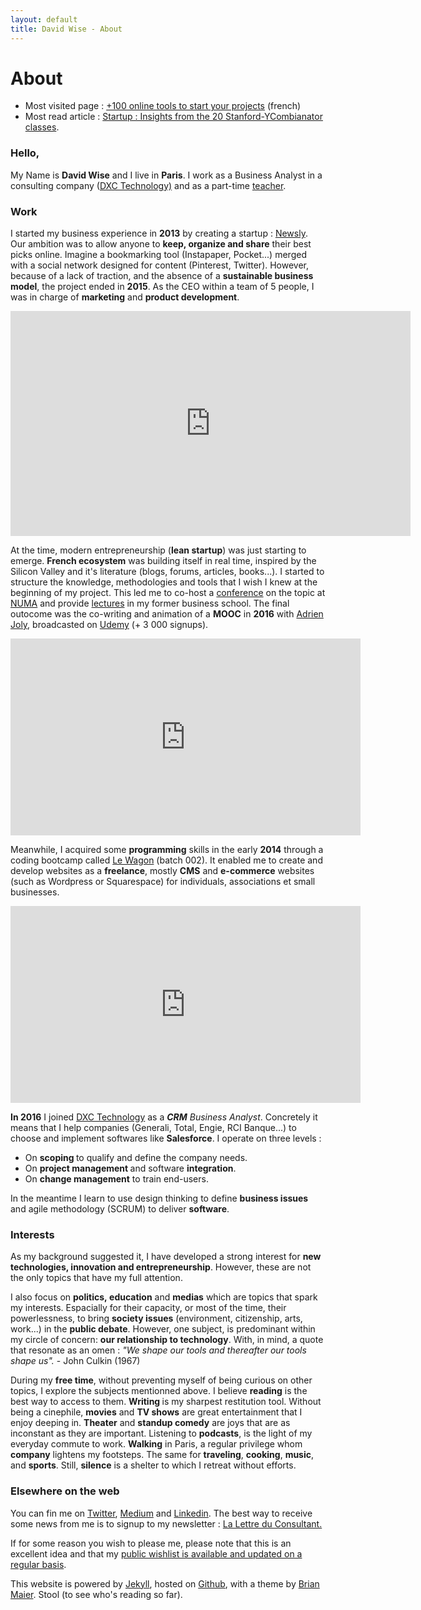 ```yaml
---
layout: default
title: David Wise - About
---
```


<div class="post">
  <h1 class="pageTitle"> About</h1>

<ul>
  <li>Most visited page : <a href="/Outils">+100 online tools to start your projects</a> (french)</li>
  <li>Most read article : <a href="http://www.davidwise.fr/insights-how-to-start-a-startup-yc-stanford-season-1/">Startup : Insights from the 20 Stanford-YCombianator classes</a>.</li>
</ul>

  <h3>Hello, </h3>
  <p> My Name is <b>David Wise</b> and I live in <b>Paris</b>. I work as a  Business Analyst in a consulting company (<a href="https://www.dxc.technology/">DXC Technology)</a> and as a part-time <a href="/cours">teacher</a>.</p> 

   <h3>Work</h3>
  <p> I started my business experience in <b>2013</b> by creating a startup : <a href="https://fr.petitsfrenchies.com/newsly-application-web-favoris-interview/">Newsly</a>. Our ambition was to allow anyone to <b>keep, organize and share</b> their best picks online. Imagine a bookmarking tool (Instapaper, Pocket...) merged with a social network designed for content (Pinterest, Twitter). However, because of a lack of traction, and the absence of a <b>sustainable business model</b>, the project ended in <b>2015</b>. As the CEO within a team of 5 people, I was in charge of <b>marketing</b> and <b>product development</b>.</p> 

  <p><iframe src="https://player.vimeo.com/video/89918281" width="640" height="360" frameborder="0" webkitallowfullscreen mozallowfullscreen allowfullscreen></iframe></p>

  <p> At the time, modern entrepreneurship (<b>lean startup</b>) was just starting to emerge. <b>French ecosystem</b> was building itself in real time, inspired by the Silicon Valley and it's literature (blogs, forums, articles, books...). I started to structure the knowledge, methodologies and tools that I wish I knew at the beginning of my project. This led me to co-host a <a href="http://startuptour.mystrikingly.com/">conference</a> on the topic at <a href="https://www.numa.co/fr">NUMA</a> and provide <a href="/startup">lectures</a> in my former business school. The final outocome was the co-writing and animation of a <b>MOOC</b> in <b>2016</b> with <a href="https://adrienjoly.com/">Adrien Joly</a>, broadcasted on <a href="https://www.udemy.com/startuptour/?couponCode=DAVIDWISE.FR">Udemy</a> (+ 3 000 signups).</p>

  <p><iframe width="560" height="315" src="https://www.youtube.com/embed/WAj70jDQZF8" frameborder="0" allow="autoplay; encrypted-media" allowfullscreen></iframe></p>

  <p> Meanwhile, I acquired some <b>programming</b> skills in the early <b>2014</b> through a coding bootcamp called <a href="https://www.lewagon.com/"> Le Wagon</a> (batch 002). It enabled me to create and develop websites as a <b>freelance</b>, mostly <b>CMS</b> and <b>e-commerce</b> websites (such as Wordpress or Squarespace) for individuals, associations et small businesses. </p>

  <p><iframe width="560" height="315" src="https://www.youtube.com/embed/Du0eKxOrLsQ" frameborder="0" allow="accelerometer; autoplay; encrypted-media; gyroscope; picture-in-picture" allowfullscreen></iframe> <p/> 

  <p> <b>In 2016</b> I joined <a href="https://www.dxc.technology/">DXC Technology</a> as a <i><b>CRM</b> Business Analyst</i>. Concretely it means that I help companies (Generali, Total, Engie, RCI Banque...) to choose and implement softwares like <b>Salesforce</b>. I operate on three levels : 
  <ul>
  <li>On <b>scoping </b> to qualify and define the company needs.</li>
  <li>On <b> project management </b> and software <b>integration</b>.</li>
  <li>On <b>change management</b> to train end-users.</li>
  </ul>

  <p>In the meantime  I learn to use design thinking to define <b> business issues</b> and agile methodology (SCRUM) to deliver <b>software</b>.</p>

  <h3>Interests</h3>

  <p>As my background suggested it, I have developed a strong interest for <b> new technologies, innovation and entrepreneurship</b>. However, these are not the only topics that have my full attention. </p> 

  <p>I also focus on <b>politics, education</b> and <b>medias</b> which are topics that spark my interests. Espacially for their capacity, or most of the time, their powerlessness, to bring <b>society issues</b> (environment, citizenship, arts, work...) in the <b>public debate</b>. However, one subject, is predominant within my circle of concern: <b>our relationship to technology</b>. With, in mind, a quote that resonate as an omen : <i>"We shape our tools and thereafter our tools shape us".</i> - John Culkin (1967)</p>

  <p>During my <b>free time</b>, without preventing myself of being curious on other topics, I explore the subjects mentionned above. I believe <b>reading</b> is the best way to access to them. <b>Writing </b> is my sharpest restitution tool. Without being a cinephile, <b>movies</b> and <b>TV shows</b> are great entertainment that I enjoy deeping in. <b> Theater</b> and <b> standup comedy</b> are joys that are as inconstant as they are important. Listening to <b>podcasts</b>, is the light of my everyday commute to work. <b>Walking</b> in Paris, a regular privilege whom <b>company</b> lightens my footsteps. The same for <b>traveling</b>, <b>cooking</b>, <b>music</b>, and <b>sports</b>. Still, <b>silence</b> is a shelter to which I retreat without efforts.</p>
 
  <h3> Elsewhere on the web</h3>
  
 <p>You can fin me on <a href="https://twitter.com/dawise_">Twitter</a>, <a href="https://medium.com/@dawise_">Medium</a> and <a href="https://www.linkedin.com/in/davidwisefr/">Linkedin</a>. The best way to receive some news from me is to signup to my newsletter : <a href="/lettre">La Lettre du Consultant.</a> </p> 

<p>If for some reason you wish to please me, please note that this is an excellent idea and that my <a href="https://kit.co/dawise/la-liste-des-mes-envies"> public wishlist is available and updated on a regular basis</a>.</p>

<p> This website is powered by <a href="https://jekyllrb.com/">Jekyll</a>, hosted on <a href="https://github.com/">Github</a>, with a theme by <a href="http://brianmaierjr.com">Brian Maier</a>. Stool (to see who's reading so far).</p>